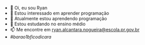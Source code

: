 - 👋 Oi, eu sou Ryan
- 👀 Estou interessado em aprender programação
- 🌱 Atualmente estou aprendendo programação
- 💞️ Estou estudando no ensino médio
- 📫 Me encontre em ryan.alcantara.nogueira@escola.pr.gov.br
- _#barao1bficodicara_

<!---
RayNoAlc/RayNoAlc is a ✨ special ✨ repository because its `README.md` (this file) appears on your GitHub profile.
You can click the Preview link to take a look at your changes.
--->
